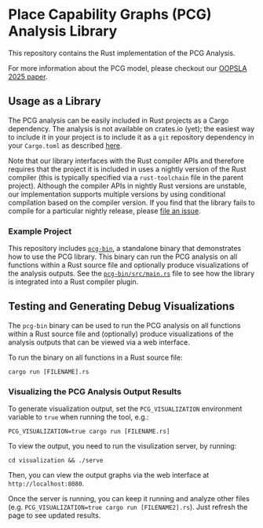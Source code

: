 # Place Capability Graphs (PCG) Analysis Library

This repository contains the Rust implementation of the PCG Analysis.

For more information about the PCG model, please checkout our [OOPSLA 2025 paper](https://arxiv.org/pdf/2503.21691).

## Usage as a Library

The PCG analysis can be easily included in Rust projects as a Cargo dependency.
The analysis is not available on crates.io (yet); the easiest way to include it
in your project is to include it as a `git` repository dependency in your
`Cargo.toml` as described
[here](https://doc.rust-lang.org/cargo/reference/specifying-dependencies.html#specifying-dependencies-from-git-repositories).

Note that our library interfaces with the Rust compiler APIs and therefore
requires that the project it is included in uses a nightly version of the Rust
compiler (this is typically specified via a `rust-toolchain` file in the parent
project). Although the compiler APIs in nightly Rust versions are unstable, our
implementation supports multiple versions by using conditional compilation based
on the compiler version. If you find that the library fails to compile for a
particular nightly release, please [file an
issue](https://github.com/prusti/pcg/issues/new).

### Example Project

This repository includes [`pcg-bin`](./pcg-bin), a standalone binary that
demonstrates how to use the PCG library. This binary can run the PCG analysis on
all functions within a Rust source file and optionally produce visualizations of
the analysis outputs. See the [`pcg-bin/src/main.rs`](./pcg-bin/src/main.rs)
file to see how the library is integrated into a Rust compiler plugin.

## Testing and Generating Debug Visualizations

The `pcg-bin` binary can be used to run the PCG analysis on all functions within
a Rust source file and (optionally) produce visualizations of the analysis
outputs that can be viewed via a web interface.

To run the binary on all functions in a Rust source file:

`cargo run [FILENAME].rs`

### Visualizing the PCG Analysis Output Results

To generate visualization output, set the `PCG_VISUALIZATION` environment
variable to `true` when running the tool, e.g.:

`PCG_VISUALIZATION=true cargo run [FILENAME.rs]`

To view the output, you need to run the visulization server, by running:

`cd visualization && ./serve`

Then, you can view the output graphs via the web interface at
`http://localhost:8080`.

Once the server is running, you can keep it running and analyze other files
(e.g. `PCG_VISUALIZATION=true cargo run [FILENAME2].rs`). Just
refresh the page to see updated results.
